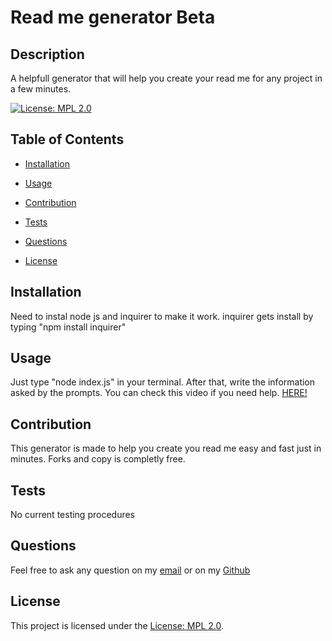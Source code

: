 # Read me generator Beta


  ## Description
  A helpfull generator that will help you create your read me for any project in a few minutes.

  [![License: MPL 2.0](https://img.shields.io/badge/License-MPL%202.0-brightgreen.svg)](https://opensource.org/licenses/MPL-2.0)


  ## Table of Contents

  - [Installation](#installation)
  - [Usage](#usage)
  - [Contribution](#contribution)
  - [Tests](#tests)
  - [Questions](#questions)

  - [License](#license)


  ## Installation
  Need to instal node js and inquirer to make it work. inquirer gets install by typing "npm install inquirer"
  
  ## Usage
  Just type "node index.js" in your terminal. After that, write the information asked by the prompts.
  You can check this video if you need help. <a href = "https://drive.google.com/file/d/13xr4da3LycKXjduu7N7RygQvxN-jPtsp/view"> HERE!</a>
  
  ## Contribution
   This generator is made to help you create you read me easy and fast just in minutes. Forks and copy is completly free.
  
  ## Tests
  No current testing procedures
  
  ## Questions
  Feel free to ask any question on my [email](slardaromg@gmail.com) or on my [Github](https://github.com/bruno192000/)
  ## License

This project is licensed under the [License: MPL 2.0](https://opensource.org/licenses/MPL-2.0).